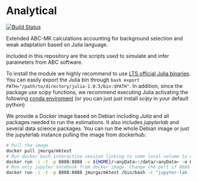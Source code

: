 # Analytical

[![Build Status](https://travis-ci.com/jmurga/Analytical.jl.svg?branch=master)](https://travis-ci.com/jmurga/Analytical.jl)

Extended ABC-MK calculations accounting for background selection and weak adaptation based on Julia language.

Included in this repository are the scripts used to simulate and infer parameters from ABC software.

To install the module we highly recommend to use [LTS official Julia binaries](https://julialang.org/downloads/). You can easily export the Julia bin through ```bash export PATH="/path/to/directory/julia-1.0.5/bin:$PATH"```. In addition, since the package use *scipy* functions, we recommend executing Julia activating the following [conda enviroment](https://github.com/jmurga/Analytical.jl/tree/master/scripts/abc-mk.yml) (or you can just just install *scipy* in your default python)

We provide a Docker image based on Debian including *Julia* and all packages needed to run the estimations. It also includes *jupyterlab* and several data science packages. You can run the whole Debian image or just the jupyterlab instance pulling the image from dockerhub:

```bash
# Pull the image
docker pull jmurga/mktest
# Run docker bash interactive session linking to some local volume to export data
docker run -i -t -p 8888:8888 -v ${HOME}/<anyData>:/data/<anyData> -e HOSTID=$(id -u) jmurga/mktest
# Run only jupyter notebook from docker image. Change the port if 8888 is already used
docker run -i -t -p 8888:8888 jmurga/mktest /bin/bash -c "jupyter-lab --ip='*' --port=8888 --no-browser --allow-root"
```
